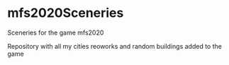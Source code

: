 # mfs2020Sceneries
Sceneries for the game mfs2020

Repository with all my cities reoworks and random buildings added to the game
